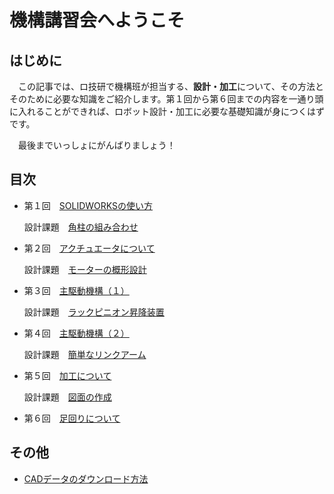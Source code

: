 # 機構講習会へようこそ
## はじめに
　この記事では、ロ技研で機構班が担当する、**設計・加工**について、その方法とそのために必要な知識をご紹介します。第１回から第６回までの内容を一通り頭に入れることができれば、ロボット設計・加工に必要な基礎知識が身につくはずです。

　最後までいっしょにがんばりましょう！


## 目次
- 第１回　[SOLIDWORKSの使い方](Lecture1_SOLIDWORKSintro.md)

    設計課題　[角柱の組み合わせ](exercise_1.md)

- 第２回　[アクチュエータについて](main-mecha_0.md)

    設計課題　[モーターの概形設計](exercise_2.md)

- 第３回　[主駆動機構（１）](main-mecha_1.md)

    設計課題　[ラックピニオン昇降装置](exercise_3.md)

- 第４回　[主駆動機構（２）](main-mecha_2.md)

    設計課題　[簡単なリンクアーム](exercise_4.md)

- 第５回　[加工について](main-mecha_3.md)

    設計課題　[図面の作成](exercise_5.md)

- 第６回　[足回りについて](Lecture6.md)

## その他

 - [CADデータのダウンロード方法](download_cad.md)